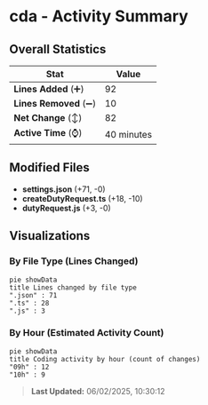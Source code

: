 # cda - Activity Summary 

## Overall Statistics

| Stat                   | Value                                                             |
| ---------------------- | ----------------------------------------------------------------- |
| **Lines Added** (➕)   | 92                                          |
| **Lines Removed** (➖) | 10                                        |
| **Net Change** (↕)    | 82                |
| **Active Time** (⌚)   | 40 minutes |


## Modified Files
- **settings.json** (+71, -0)
- **createDutyRequest.ts** (+18, -10)
- **dutyRequest.js** (+3, -0)

## Visualizations

### By File Type (Lines Changed)

```mermaid
pie showData
title Lines changed by file type
".json" : 71
".ts" : 28
".js" : 3
```

### By Hour (Estimated Activity Count)

```mermaid
pie showData
title Coding activity by hour (count of changes)
"09h" : 12
"10h" : 9
```


> **Last Updated:** 06/02/2025, 10:30:12